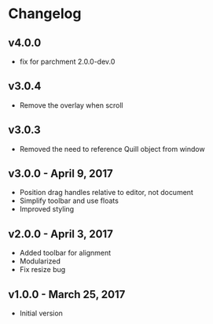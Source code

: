 # Changelog

## v4.0.0
- fix for parchment 2.0.0-dev.0

## v3.0.4
- Remove the overlay when scroll

## v3.0.3
- Removed the need to reference Quill object from window

## v3.0.0 - April 9, 2017

- Position drag handles relative to editor, not document
- Simplify toolbar and use floats
- Improved styling

## v2.0.0 - April 3, 2017

- Added toolbar for alignment
- Modularized
- Fix resize bug

## v1.0.0 - March 25, 2017

- Initial version
